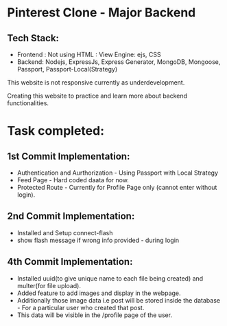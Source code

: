 # Pinterest Clone - Major Backend

## Tech Stack:
- Frontend : Not using HTML : View Engine: ejs, CSS
- Backend:  Nodejs, ExpressJs, Express Generator, MongoDB, Mongoose, Passport, Passport-Local(Strategy)

This website is not responsive currently as underdevelopment.

Creating this website to practice and learn more about backend functionalities.

# Task completed:

 ## 1st Commit Implementation:
 - Authentication and Aurthorization - Using Passport with Local Strategy
 - Feed Page - Hard coded daata for now.
 - Protected Route - Currently for Profile Page only (cannot enter without login).

 ## 2nd Commit Implementation:
 - Installed and Setup connect-flash
 - show flash message if wrong info provided - during login

 ## 4th Commit Implementation:
 - Installed uuid(to give unique name to each file being created) and multer(for file upload).
 - Added feature to add images and display in the webpage.
 - Additionally those image data i.e post will be stored inside the database - For a particular user who created that post.
 - This data will be visible in the /profile page of the user.